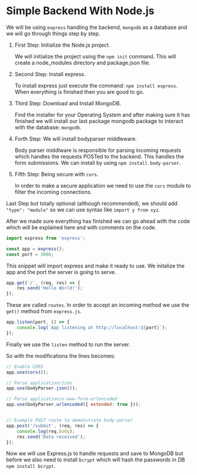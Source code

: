 # Simple Backend With Node.js

We will be using `express` handling the backend, `mongodb` as a database and we  will go through things step by step.


1. First Step: Initialize the Node.js project.

    We will initialize the project using the `npm init` command. This will create a node_modules directory and package.json file.
2. Second Step: Install express.

    To install express just execute the command: `npm install express`. When everything is finished then you are good to go.
3. Third Step: Download and Install MongoDB.

    Find the installer for your Operating System and after making sure it has finished we will install our last package mongodb package to interact with the database: `mongodb`.

4. Forth Step: We will install bodyparser middleware.

    Body parser middlware is responsible for parsing incoming requests which handles the requests POSTed to the backend. This handles the form submissions. We can install by using `npm install body-parser`.

5. Fifth Step: Being secure with `cors`.

    In order to make a secure application we need to use the `cors` module to filter the incoming connections.

Last Step but totally optional (although recommended), we should add `"type": "module"` so we can use  syntax like `import y from xyz`.

After we made sure everything has finished we can go ahead with the code which will be explained here
and with comments on the code.

```js
import express from 'express';

const app = express();
const port = 3000;
```

This snippet will import express and make it ready to use. We initalize the app and the port the server is going to serve.

```js
app.get('/', (req, res) => {
    res.send('Hello World!');
});
```

These are called `routes`. In order to accept an incoming method we use the `get()` method from `express.js`.

```js
app.listen(port, () => {
    console.log(`App listening at http://localhost:${port}`);
});
```

Finally we use the `listen` method to run the server.


So with the modifications the lines becomes:

```js
// Enable CORS
app.use(cors());

// Parse application/json
app.use(bodyParser.json());

// Parse application/x-www-form-urlencoded
app.use(bodyParser.urlencoded({ extended: true }));


// Example POST route to demonstrate body-parser
app.post('/submit', (req, res) => {
    console.log(req.body);
    res.send('Data received');
});
```

Now we will use Express.js to handle requests and save to MongoDB but before we also need to install `bcrypt` which will hash the passwords in DB `npm install bcrypt`.







